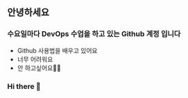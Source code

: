 ## 안녕하세요

### 수요일마다 DevOps 수업을 하고 있는 Github 계정 입니다

- Github 사용법을 배우고 있어요
- 너무 어려워요
- 안 하고싶어요🧗‍♂️

### Hi there 👋

<!--
**qwerdf1133/qwerdf1133** is a ✨ _special_ ✨ repository because its `README.md` (this file) appears on your GitHub profile.

Here are some ideas to get you started:

- 🔭 I’m currently working on ...
- 🌱 I’m currently learning ...
- 👯 I’m looking to collaborate on ...
- 🤔 I’m looking for help with ...
- 💬 Ask me about ...
- 📫 How to reach me: ...
- 😄 Pronouns: ...
- ⚡ Fun fact: ...
-->
